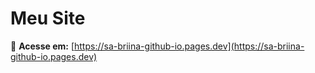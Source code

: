 # Meu Site  
🔗 **Acesse em:** [https://sa-briina-github-io.pages.dev](https://sa-briina-github-io.pages.dev)  
